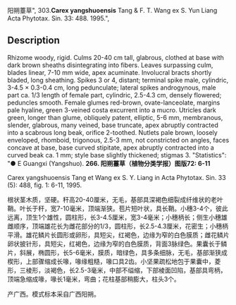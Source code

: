 阳朔薹草",
303.**Carex yangshuoensis** Tang & F. T. Wang ex S. Yun Liang Acta Phytotax. Sin. 33: 488. 1995.",

## Description
Rhizome woody, rigid. Culms 20-40 cm tall, glabrous, clothed at base with dark brown sheaths disintegrating into fibers. Leaves surpassing culm, blades linear, 7-10 mm wide, apex acuminate. Involucral bracts shortly bladed, long sheathing. Spikes 3 or 4, distant; terminal spike male, cylindric, 3-4.5 × 0.3-0.4 cm, long pedunculate; lateral spikes androgynous, male part ca. 1/3 length of female part, cylindric, 2.5-4.3 cm, densely flowered; peduncles smooth. Female glumes red-brown, ovate-lanceolate, margins pale hyaline, green 3-veined costa excurrent into a mucro. Utricles dark green, longer than glume, obliquely patent, elliptic, 5-6 mm, membranous, slender, glabrous, many veined, base truncate, apex abruptly contracted into a scabrous long beak, orifice 2-toothed. Nutlets pale brown, loosely enveloped, rhomboid, trigonous, 2.5-3 mm, not constricted on angles, faces concave at base, base curved stipitate, apex abruptly contracted into a curved beak ca. 1 mm; style base slightly thickened; stigmas 3.
  "Statistics": "● E Guangxi (Yangshuo).
**266. 阳朔薹草（植物分类学报）图版72: 6-11**

Carex yangshuoensis Tang et Wang ex S. Y. Liang in Acta Phytotax. Sin. 33 (5): 488, fig. 1: 6-11, 1995.

根状茎木质，坚硬。秆高20-40厘米，无毛，基部具深褐色细裂成纤维状的老叶鞘。叶长于秆，宽7-10毫米，顶端渐狭。苞片短叶状，具长鞘。小穗3-4个，彼此远离，顶生1个雄性，圆柱形，长3-4.5厘米，宽3-4毫米；小穗柄长；侧生小穗雄雌顺序，顶端雄花长为雌花部分的1/3，圆柱形，长2.5-4.3厘米，花密生；小穗柄平滑。雄花鳞片长圆形或卵形，具短尖，红褐色，边缘为窄的白色膜质；雌花鳞片卵状披针形，具短尖，红褐色，边缘为窄的白色膜质，背面3脉绿色。果囊长于鳞片，斜展，椭圆形，长5-6毫米，膜质，暗绿色，具多条细脉，无毛，基部渐狭成楔形，上部骤缩成长喙，喙缘粗糙，喙口具2齿。小坚果疏松地包于果囊中，菱形，三棱形，淡褐色，长2.5-3毫米，中部不缢缩，下部棱面凹陷，基部具弯柄，顶端急缩成喙，喙长1毫米，弯曲；花柱基部稍膨大，柱头3个。

产广西。模式标本采自广西阳朔。
